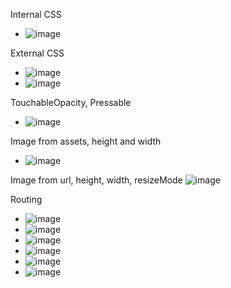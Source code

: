 Internal CSS
- ![image](https://github.com/user-attachments/assets/1eec2abd-86af-4858-acba-7ff4a5674ead)

External CSS
- ![image](https://github.com/user-attachments/assets/744c4d34-0e31-4e9f-81be-9c183922cbf9)
- ![image](https://github.com/user-attachments/assets/5a749a31-eb91-4e7b-a8ae-319480d924bb)

TouchableOpacity, Pressable
- ![image](https://github.com/user-attachments/assets/c155e6a1-f279-4ea4-b8bb-713c6bc7cc2a)

Image from assets, height and width
- ![image](https://github.com/user-attachments/assets/992ee81c-4e5a-4596-b726-8182020d9120)

Image from url, height, width, resizeMode
![image](https://github.com/user-attachments/assets/cffa916b-808d-4c3e-96c0-b489e207fdf2)

Routing
- ![image](https://github.com/user-attachments/assets/6452927c-749f-49a0-af8a-45608de35efa)
- ![image](https://github.com/user-attachments/assets/77c7049b-dcb0-486f-9c6c-f7ee077713dc)
- ![image](https://github.com/user-attachments/assets/b2cc1b89-edcb-42ca-9f15-567e43b5623f)
- ![image](https://github.com/user-attachments/assets/bfc059c6-77f1-41da-b0af-0996c5c2c8fe)
- ![image](https://github.com/user-attachments/assets/e7aa466b-f7d9-498f-82f3-99bc5acf821b)
- ![image](https://github.com/user-attachments/assets/dec225d8-abce-434c-b76c-a87dcad09db9)





